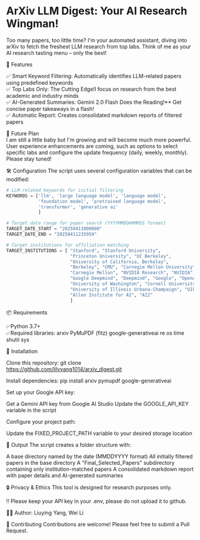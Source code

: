 # ArXiv LLM Digest: Your AI Research Wingman!

Too many papers, too little time? I'm your automated assistant, diving into arXiv to fetch the freshest LLM research from top labs. Think of me as your AI research tasting menu – only the best!  


🌟 Features

✅ Smart Keyword Filtering: Automatically identifies LLM-related papers using predefined keywords  
✅ Top Labs Only: The Cutting Edge!I focus on research from the best academic and industry minds  
✅ AI-Generated Summaries: Gemini 2.0 Flash Does the Reading!** Get concise paper takeaways in a flash!  
✅ Automatic Report: Creates consolidated markdown reports of filtered papers 

🌟 Future Plan  
I am still a little baby but I'm growing and will become much more powerful. User experience enhancements are coming, such as options to select specific labs and configure the update frequency (daily, weekly, monthly). Please stay tuned!


🛠️ Configuration The script uses several configuration variables that can be modified:

```python
# LLM-related keywords for initial filtering  
KEYWORDS = ['llm', 'large language model', 'language model',
            'foundation model', 'pretrained language model',
            'transformer', 'generative ai'
            ]  

# Target date range for paper search (YYYYMMDDHHMMSS format)  
TARGET_DATE_START = "20250411000000"  
TARGET_DATE_END = "20250411235959"  

# Target institutions for affiliation matching
TARGET_INSTITUTIONS = [ "Stanford", "Stanford University",
                        "Princeton University", "UC Berkeley",
                        "University of California, Berkeley",
                        "Berkeley", "CMU", "Carnegie Mellon University",
                        "Carnegie Mellon", "NVIDIA Research", "NVIDIA",
                        "Google Deepmind", "Deepmind", "Google", "OpenAI",
                        "University of Washington", "Cornell University",
                        "University of Illinois Urbana-Champaign", "UIUC",
                        "Allen Institute for AI", "AI2"
                        ]
```

📦 Requirements

✅Python 3.7+  
✅Required libraries: arxiv PyMuPDF (fitz) google-generativeai re os time shutil sys


🚀 Installation

Clone this repository: git clone https://github.com/lilyyang1014/arxiv_digest.git

Install dependencies: pip install arxiv pymupdf google-generativeai

Set up your Google API key:

Get a Gemini API key from Google AI Studio Update the GOOGLE_API_KEY variable in the script

Configure your project path:

Update the FIXED_PROJECT_PATH variable to your desired storage location


📝 Output The script creates a folder structure with:

A base directory named by the date (MMDDYYYY format) All initially filtered papers in the base directory A "Final_Selected_Papers" subdirectory containing only institution-matched papers A consolidated markdown report with paper details and AI-generated summaries


🔒 Privacy & Ethics This tool is designed for research purposes only. 

‼️ Please keep your API key in your .env, please do not upload it to github.

🙋‍♀️ Author: Liuying Yang, Wei Li

🤝 Contributing Contributions are welcome! Please feel free to submit a Pull Request.
